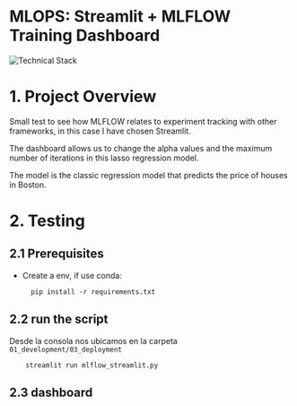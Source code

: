 # MLOPS: Streamlit + MLFLOW Training Dashboard
![Technical Stack](03_documentation/pic/full.PNG)

# 1. Project Overview
Small test to see how MLFLOW relates to experiment tracking with other frameworks, in this case I have chosen Streamlit.

The dashboard allows us to change the alpha values and the maximum number of iterations in this lasso regression model.

The model is the classic regression model that predicts the price of houses in Boston.
# 2. Testing
## 2.1 Prerequisites

- Create a env, if use conda:

        pip install -r requirements.txt

## 2.2 run the script
Desde la consola nos ubicamos en la carpeta `01_development/03_deployment`

        streamlit run mlflow_streamlit.py
## 2.3 dashboard


